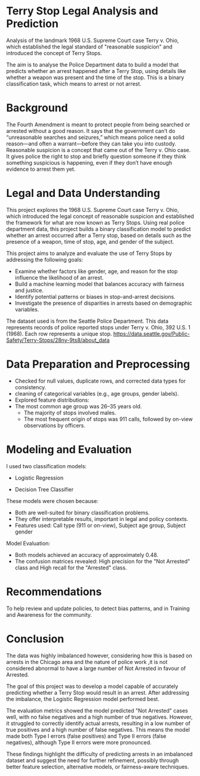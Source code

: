 # Terry Stop Legal Analysis and Prediction
Analysis of the landmark 1968 U.S. Supreme Court case Terry v. Ohio, which established the legal standard of "reasonable suspicion" and introduced the concept of Terry Stops.

The aim is to analyse the Police Department data to build a model that predicts whether an arrest happened after a Terry Stop, using details like whether a weapon was present and the time of the stop. This is a binary classification task, which means to arrest or not arrest.

# Background
The Fourth Amendment is meant to protect people from being searched or arrested without a good reason. It says that the government can’t do “unreasonable searches and seizures,” which means police need a solid reason—and often a warrant—before they can take you into custody. Reasonable suspicion is a concept that came out of the Terry v. Ohio case. It gives police the right to stop and briefly question someone if they think something suspicious is happening, even if they don’t have enough evidence to arrest them yet.

# Legal and Data Understanding
This project explores the 1968 U.S. Supreme Court case Terry v. Ohio, which introduced the legal concept of reasonable suspicion and established the framework for what are now known as Terry Stops. Using real police department data, this project builds a binary classification model to predict whether an arrest occurred after a Terry stop, based on details such as the presence of a weapon, time of stop, age, and gender of the subject.

This project aims to analyze and evaluate the use of Terry Stops by addressing the following goals:

- Examine whether factors like gender, age, and reason for the stop influence the likelihood of an arrest.
- Build a machine learning model that balances accuracy with fairness and justice.
- Identify potential patterns or biases in stop-and-arrest decisions.
- Investigate the presence of disparities in arrests based on demographic variables.

The dataset used is from the Seattle Police Department. This data represents records of police reported stops under Terry v. Ohio, 392 U.S. 1 (1968). Each row represents a unique stop.
https://data.seattle.gov/Public-Safety/Terry-Stops/28ny-9ts8/about_data

# Data Preparation and Preprocessing

- Checked for null values, duplicate rows, and corrected data types for consistency.
- cleaning of categorical variables (e.g., age groups, gender labels).
- Explored feature distributions:
- The most common age group was 26–35 years old.
  - The majority of stops involved males.
  - The most frequent origin of stops was 911 calls, followed by on-view observations by officers.

# Modeling and Evaluation
I used two classification models:

- Logistic Regression

- Decision Tree Classifier

These models were chosen because:
- Both are well-suited for binary classification problems.
- They offer interpretable results, important in legal and policy contexts.
- Features used: Call type (911 or on-view), Subject age group, Subject gender

Model Evaluation:
- Both models achieved an accuracy of approximately 0.48.
- The confusion matrices revealed: High precision for the "Not Arrested" class and High recall for the "Arrested" class.


# Recommendations
To help review and update policies, to detect bias patterns, and in Training and Awareness for the community.

# Conclusion

The data was highly imbalanced however, considering how this is based on arrests in the Chicago area and the nature of police work ,it is not considered abnormal to have a large number of Not Arrested in favour of Arrested.

The goal of this project was to develop a model capable of accurately predicting whether a Terry Stop would result in an arrest. After addressing the imbalance, the Logistic Regression model performed best.

The evaluation metrics showed the model predicted "Not Arrested" cases well, with no false negatives and a high number of true negatives. However, it struggled to correctly identify actual arrests, resulting in a low number of true positives and a high number of false negatives. This means the model made both Type I errors (false positives) and Type II errors (false negatives), although Type II errors were more pronounced.

These findings highlight the difficulty of predicting arrests in an imbalanced dataset and suggest the need for further refinement, possibly through better feature selection, alternative models, or fairness-aware techniques.